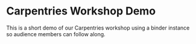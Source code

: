 # Carpentries Workshop Demo

This is a short demo of our Carpentries workshop using a binder instance so audience members can follow along.




